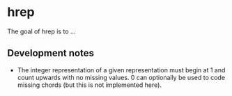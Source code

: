 
<!-- README.md is generated from README.Rmd. Please edit that file -->

# hrep

The goal of hrep is to …

## Development notes

  - The integer representation of a given representation must begin at 1
    and count upwards with no missing values. 0 can optionally be used
    to code missing chords (but this is not implemented here).
